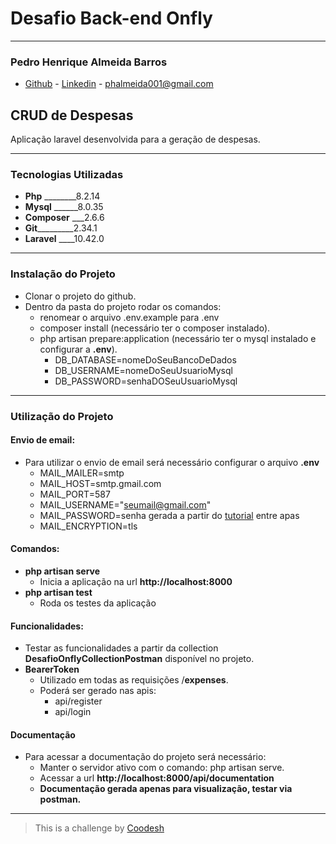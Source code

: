 # Desafio Back-end Onfly
****

### Pedro Henrique Almeida Barros
- [Github](https://github.com/Peaga001) - [Linkedin](https://www.linkedin.com/in/peagadev/) - phalmeida001@gmail.com

## CRUD de Despesas
Aplicação laravel desenvolvida para a geração de despesas.
****

### Tecnologias Utilizadas
- **Php** ________8.2.14
- **Mysql** ______8.0.35
- **Composer** ___2.6.6
- **Git**_________2.34.1
- **Laravel** ____10.42.0
****

### Instalação do Projeto
- Clonar o projeto do github.
- Dentro da pasta do projeto rodar os comandos:
  - renomear o arquivo .env.example para .env
  - composer install (necessário ter o composer instalado).
  - php artisan prepare:application (necessário ter o mysql instalado e configurar a **.env**).
    - DB_DATABASE=nomeDoSeuBancoDeDados
    - DB_USERNAME=nomeDoSeuUsuarioMysql
    - DB_PASSWORD=senhaDOSeuUsuarioMysql
****

### Utilização do Projeto
#### Envio de email:
- Para utilizar o envio de email será necessário configurar o arquivo **.env**
  - MAIL_MAILER=smtp
  - MAIL_HOST=smtp.gmail.com
  - MAIL_PORT=587
  - MAIL_USERNAME="seumail@gmail.com"
  - MAIL_PASSWORD=senha gerada a partir do [tutorial](https://support.google.com/accounts/answer/185833?hl=pt-BR) entre apas
  - MAIL_ENCRYPTION=tls

#### Comandos:
- **php artisan serve**
  - Inicia a aplicação na url **http://localhost:8000**
- **php artisan test**
  - Roda os testes da aplicação
  
#### Funcionalidades:
- Testar as funcionalidades a partir da collection **DesafioOnflyCollectionPostman** disponível no projeto.
- **BearerToken**
  - Utilizado em todas as requisições /**expenses**.
  - Poderá ser gerado nas apis:
    - api/register
    - api/login

#### Documentação
- Para acessar a documentação do projeto será necessário:
  - Manter o servidor ativo com o comando: php artisan serve.
  - Acessar a url **http://localhost:8000/api/documentation**
  - **Documentação gerada apenas para visualização, testar via postman.**
****
> 
>  This is a challenge by [Coodesh](https://coodesh.com/)
